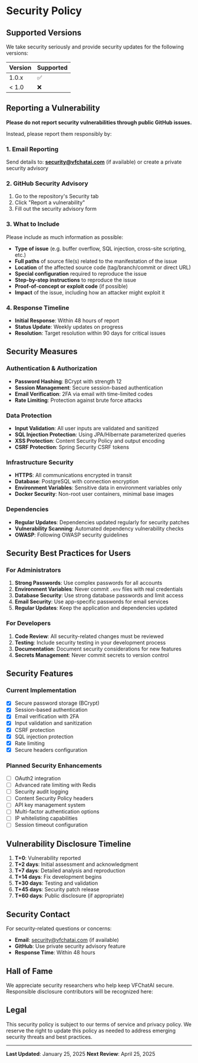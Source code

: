 # Security Policy

## Supported Versions

We take security seriously and provide security updates for the following versions:

| Version | Supported          |
| ------- | ------------------ |
| 1.0.x   | :white_check_mark: |
| < 1.0   | :x:                |

## Reporting a Vulnerability

**Please do not report security vulnerabilities through public GitHub issues.**

Instead, please report them responsibly by:

### 1. Email Reporting
Send details to: **security@vfchatai.com** (if available) or create a private security advisory

### 2. GitHub Security Advisory
1. Go to the repository's Security tab
2. Click "Report a vulnerability"
3. Fill out the security advisory form

### 3. What to Include
Please include as much information as possible:

- **Type of issue** (e.g. buffer overflow, SQL injection, cross-site scripting, etc.)
- **Full paths** of source file(s) related to the manifestation of the issue
- **Location** of the affected source code (tag/branch/commit or direct URL)
- **Special configuration** required to reproduce the issue
- **Step-by-step instructions** to reproduce the issue
- **Proof-of-concept or exploit code** (if possible)
- **Impact** of the issue, including how an attacker might exploit it

### 4. Response Timeline
- **Initial Response**: Within 48 hours of report
- **Status Update**: Weekly updates on progress
- **Resolution**: Target resolution within 90 days for critical issues

## Security Measures

### Authentication & Authorization
- **Password Hashing**: BCrypt with strength 12
- **Session Management**: Secure session-based authentication
- **Email Verification**: 2FA via email with time-limited codes
- **Rate Limiting**: Protection against brute force attacks

### Data Protection
- **Input Validation**: All user inputs are validated and sanitized
- **SQL Injection Protection**: Using JPA/Hibernate parameterized queries
- **XSS Protection**: Content Security Policy and output encoding
- **CSRF Protection**: Spring Security CSRF tokens

### Infrastructure Security
- **HTTPS**: All communications encrypted in transit
- **Database**: PostgreSQL with connection encryption
- **Environment Variables**: Sensitive data in environment variables only
- **Docker Security**: Non-root user containers, minimal base images

### Dependencies
- **Regular Updates**: Dependencies updated regularly for security patches
- **Vulnerability Scanning**: Automated dependency vulnerability checks
- **OWASP**: Following OWASP security guidelines

## Security Best Practices for Users

### For Administrators
1. **Strong Passwords**: Use complex passwords for all accounts
2. **Environment Variables**: Never commit `.env` files with real credentials
3. **Database Security**: Use strong database passwords and limit access
4. **Email Security**: Use app-specific passwords for email services
5. **Regular Updates**: Keep the application and dependencies updated

### For Developers
1. **Code Review**: All security-related changes must be reviewed
2. **Testing**: Include security testing in your development process
3. **Documentation**: Document security considerations for new features
4. **Secrets Management**: Never commit secrets to version control

## Security Features

### Current Implementation
- [x] Secure password storage (BCrypt)
- [x] Session-based authentication
- [x] Email verification with 2FA
- [x] Input validation and sanitization
- [x] CSRF protection
- [x] SQL injection protection
- [x] Rate limiting
- [x] Secure headers configuration

### Planned Security Enhancements
- [ ] OAuth2 integration
- [ ] Advanced rate limiting with Redis
- [ ] Security audit logging
- [ ] Content Security Policy headers
- [ ] API key management system
- [ ] Multi-factor authentication options
- [ ] IP whitelisting capabilities
- [ ] Session timeout configuration

## Vulnerability Disclosure Timeline

1. **T+0**: Vulnerability reported
2. **T+2 days**: Initial assessment and acknowledgment
3. **T+7 days**: Detailed analysis and reproduction
4. **T+14 days**: Fix development begins
5. **T+30 days**: Testing and validation
6. **T+45 days**: Security patch release
7. **T+60 days**: Public disclosure (if appropriate)

## Security Contact

For security-related questions or concerns:
- **Email**: security@vfchatai.com (if available)
- **GitHub**: Use private security advisory feature
- **Response Time**: Within 48 hours

## Hall of Fame

We appreciate security researchers who help keep VFChatAI secure. Responsible disclosure contributors will be recognized here:



## Legal

This security policy is subject to our terms of service and privacy policy. We reserve the right to update this policy as needed to address emerging security threats and best practices.

---

**Last Updated**: January 25, 2025
**Next Review**: April 25, 2025
